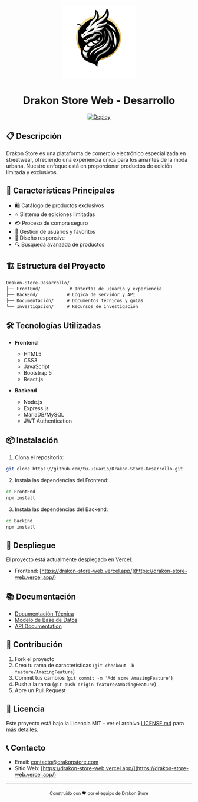 <div align="center">
  <img src="Drakon Store Web/images/Logo.png" alt="Logo Drakon Store" width="200"/>
  
  # Drakon Store Web - Desarrollo
  
  [![Deploy](https://img.shields.io/badge/Ver%20Sitio-Drakon%20Store-blue?style=for-the-badge)](https://drakon-store-web.vercel.app/)
</div>

## 📋 Descripción
Drakon Store es una plataforma de comercio electrónico especializada en streetwear, ofreciendo una experiencia única para los amantes de la moda urbana. Nuestro enfoque está en proporcionar productos de edición limitada y exclusivos.

## 🚀 Características Principales
- 🛍️ Catálogo de productos exclusivos
- ⭐ Sistema de ediciones limitadas
- 💳 Proceso de compra seguro
- 👤 Gestión de usuarios y favoritos
- 📱 Diseño responsive
- 🔍 Búsqueda avanzada de productos

## 🏗️ Estructura del Proyecto
```
Drakon-Store-Desarrollo/
├── FrontEnd/           # Interfaz de usuario y experiencia
├── BackEnd/           # Lógica de servidor y API
├── Documentación/     # Documentos técnicos y guías
└── Investigacion/     # Recursos de investigación
```

## 🛠️ Tecnologías Utilizadas
- **Frontend**
  - HTML5
  - CSS3
  - JavaScript
  - Bootstrap 5
  - React.js

- **Backend**
  - Node.js
  - Express.js
  - MariaDB/MySQL
  - JWT Authentication

## 📦 Instalación

1. Clona el repositorio:
```bash
git clone https://github.com/tu-usuario/Drakon-Store-Desarrollo.git
```

2. Instala las dependencias del Frontend:
```bash
cd FrontEnd
npm install
```

3. Instala las dependencias del Backend:
```bash
cd BackEnd
npm install
```

## 🚀 Despliegue
El proyecto está actualmente desplegado en Vercel:
- Frontend: [https://drakon-store-web.vercel.app/](https://drakon-store-web.vercel.app/)

## 📚 Documentación
- [Documentación Técnica](./Documentación/)
- [Modelo de Base de Datos](./BackEnd/db_model/)
- [API Documentation](./BackEnd/README.md)

## 🤝 Contribución
1. Fork el proyecto
2. Crea tu rama de características (`git checkout -b feature/AmazingFeature`)
3. Commit tus cambios (`git commit -m 'Add some AmazingFeature'`)
4. Push a la rama (`git push origin feature/AmazingFeature`)
5. Abre un Pull Request

## 📝 Licencia
Este proyecto está bajo la Licencia MIT - ver el archivo [LICENSE.md](LICENSE.md) para más detalles.

## 📞 Contacto
- Email: contacto@drakonstore.com
- Sitio Web: [https://drakon-store-web.vercel.app/](https://drakon-store-web.vercel.app/)

---
<div align="center">
  <sub>Construido con ❤️ por el equipo de Drakon Store</sub>
</div>
